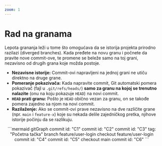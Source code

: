 ```yaml
---
zoom: 1
---
```


# Rad na granama

<v-click>

Lepota grananja leži u tome što omogućava da se istorija projekta prirodno razilazi (diverged branches). Kada pređete na novu 
granu i počnete da pravite nove commit-ove, te promene se beleže samo na toj grani, nezavisno od drugih grana koje 
možda postoje.

</v-click>

<v-clicks>

- **Nezavisne istorije:** Commit-ovi napravljeni na jednoj grani ne utiču direktno na druge grane.
- **Pomeranje pokazivača:** Kada napravite commit, Git automatski pomera pokazivač (fajl u `.git/refs/heads/`) **samo 
za granu na kojoj se trenutno nalazite** (onu na koju pokazuje `HEAD`) na novi commit.
- **`HEAD` prati granu:** Pošto je `HEAD` obično vezan za granu, on se takođe pomera zajedno sa njom na novi commit.
- **Razilaženje:** Ako se commit-ovi prave nezavisno na dve različite grane (npr. `main` i `feature-x`) koje su nekada 
delile zajedničkog pretka, njihove istorije počinju da se razlikuju.

</v-clicks>

<div v-click style="text-align: center;">
```mermaid 
gitGraph
    commit id: "C1"
    commit id: "C2"
    commit id: "C3" tag: "Početna tačka"
    branch feature/user-login
    checkout feature/user-login
    commit id: "C4"
    commit id: "C5"
    checkout main
    commit id: "C6"
```
</div>
